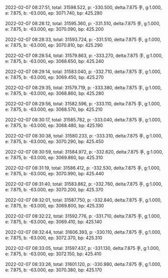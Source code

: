 2022-02-07 08:27:51, total: 31598.522, p: -330.500, delta:7.875 手, g:1.000, e: 7.875, b: -63.000, ep: 3071.740, bp: 425.280

2022-02-07 08:28:12, total: 31595.360, p: -331.510, delta:7.875 手, g:1.000, e: 7.875, b: -63.000, ep: 3070.090, bp: 425.200

2022-02-07 08:28:33, total: 31593.724, p: -331.510, delta:7.875 手, g:1.000, e: 7.875, b: -63.000, ep: 3070.810, bp: 425.290

2022-02-07 08:28:54, total: 31579.863, p: -333.270, delta:7.875 手, g:1.000, e: 7.875, b: -63.000, ep: 3068.650, bp: 425.240

2022-02-07 08:29:14, total: 31583.040, p: -332.710, delta:7.875 手, g:1.000, e: 7.875, b: -63.000, ep: 3069.450, bp: 425.270

2022-02-07 08:29:35, total: 31579.719, p: -333.380, delta:7.875 手, g:1.000, e: 7.875, b: -63.000, ep: 3068.860, bp: 425.280

2022-02-07 08:29:56, total: 31582.596, p: -333.110, delta:7.875 手, g:1.000, e: 7.875, b: -63.000, ep: 3068.570, bp: 425.210

2022-02-07 08:30:17, total: 31585.782, p: -333.040, delta:7.875 手, g:1.000, e: 7.875, b: -63.000, ep: 3068.480, bp: 425.190

2022-02-07 08:30:38, total: 31580.233, p: -333.310, delta:7.875 手, g:1.000, e: 7.875, b: -63.000, ep: 3070.290, bp: 425.450

2022-02-07 08:30:59, total: 31584.972, p: -332.620, delta:7.875 手, g:1.000, e: 7.875, b: -63.000, ep: 3069.860, bp: 425.310

2022-02-07 08:31:19, total: 31586.412, p: -332.530, delta:7.875 手, g:1.000, e: 7.875, b: -63.000, ep: 3070.990, bp: 425.440

2022-02-07 08:31:40, total: 31583.862, p: -332.760, delta:7.875 手, g:1.000, e: 7.875, b: -63.000, ep: 3070.200, bp: 425.370

2022-02-07 08:32:01, total: 31587.750, p: -332.840, delta:7.875 手, g:1.000, e: 7.875, b: -63.000, ep: 3069.800, bp: 425.330

2022-02-07 08:32:22, total: 31592.776, p: -331.710, delta:7.875 手, g:1.000, e: 7.875, b: -63.000, ep: 3069.410, bp: 425.140

2022-02-07 08:32:44, total: 31606.393, p: -330.110, delta:7.875 手, g:1.000, e: 7.875, b: -63.000, ep: 3072.370, bp: 425.310

2022-02-07 08:33:05, total: 31597.437, p: -331.130, delta:7.875 手, g:1.000, e: 7.875, b: -63.000, ep: 3072.150, bp: 425.410

2022-02-07 08:33:26, total: 31601.120, p: -330.980, delta:7.875 手, g:1.000, e: 7.875, b: -63.000, ep: 3070.380, bp: 425.170